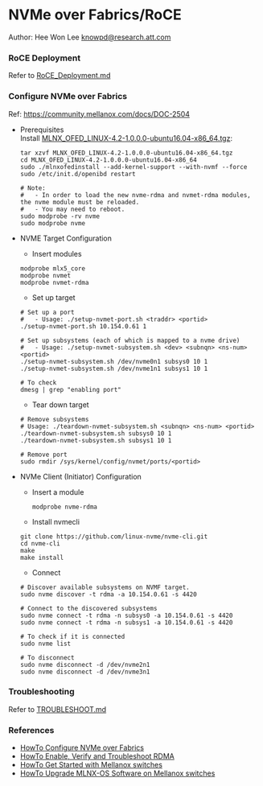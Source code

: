 # NVMe over Fabrics/RoCE
Author: Hee Won Lee <knowpd@research.att.com>

### RoCE Deployment
Refer to [RoCE_Deployment.md](./RoCE_Deployment.md)

### Configure NVMe over Fabrics
Ref: <https://community.mellanox.com/docs/DOC-2504>

- Prerequisites   
   Install [MLNX_OFED_LINUX-4.2-1.0.0.0-ubuntu16.04-x86_64.tgz](http://www.mellanox.com/page/products_dyn?product_family=26): 
   ```
   tar xzvf MLNX_OFED_LINUX-4.2-1.0.0.0-ubuntu16.04-x86_64.tgz
   cd MLNX_OFED_LINUX-4.2-1.0.0.0-ubuntu16.04-x86_64
   sudo ./mlnxofedinstall --add-kernel-support --with-nvmf --force
   sudo /etc/init.d/openibd restart

   # Note:
   #   - In order to load the new nvme-rdma and nvmet-rdma modules, the nvme module must be reloaded.
   #   - You may need to reboot.
   sudo modprobe -rv nvme
   sudo modprobe nvme
   ```

- NVME Target Configuration
   * Insert modules
   ```
   modprobe mlx5_core
   modprobe nvmet
   modprobe nvmet-rdma
   ```

   * Set up target
   ```
   # Set up a port
   #   - Usage: ./setup-nvmet-port.sh <traddr> <portid>
   ./setup-nvmet-port.sh 10.154.0.61 1

   # Set up subsystems (each of which is mapped to a nvme drive)
   #   - Usage: ./setup-nvmet-subsystem.sh <dev> <subnqn> <ns-num> <portid>
   ./setup-nvmet-subsystem.sh /dev/nvme0n1 subsys0 10 1
   ./setup-nvmet-subsystem.sh /dev/nvme1n1 subsys1 10 1

   # To check
   dmesg | grep "enabling port"
   ```
  
   * Tear down target
   ```
   # Remove subsystems
   # Usage: ./teardown-nvmet-subsystem.sh <subnqn> <ns-num> <portid>
   ./teardown-nvmet-subsystem.sh subsys0 10 1
   ./teardown-nvmet-subsystem.sh subsys1 10 1

   # Remove port
   sudo rmdir /sys/kernel/config/nvmet/ports/<portid>
   ```

- NVMe Client (Initiator) Configuration
   * Insert a module
      ```
      modprobe nvme-rdma
      ```

   * Install nvmecli
   ```
   git clone https://github.com/linux-nvme/nvme-cli.git
   cd nvme-cli
   make
   make install
   ```

   * Connect
   ```
   # Discover available subsystems on NVMF target.
   sudo nvme discover -t rdma -a 10.154.0.61 -s 4420
   
   # Connect to the discovered subsystems
   sudo nvme connect -t rdma -n subsys0 -a 10.154.0.61 -s 4420
   sudo nvme connect -t rdma -n subsys1 -a 10.154.0.61 -s 4420
   
   # To check if it is connected
   sudo nvme list
   
   # To disconnect
   sudo nvme disconnect -d /dev/nvme2n1
   sudo nvme disconnect -d /dev/nvme3n1
   ```

### Troubleshooting
Refer to [TROUBLESHOOT.md](./TROUBLESHOOT.md)

### References
- [HowTo Configure NVMe over Fabrics](https://community.mellanox.com/docs/DOC-2504)  
- [HowTo Enable, Verify and Troubleshoot RDMA](https://community.mellanox.com/docs/DOC-2086)
- [HowTo Get Started with Mellanox switches](https://community.mellanox.com/docs/DOC-2172)
- [HowTo Upgrade MLNX-OS Software on Mellanox switches](https://community.mellanox.com/docs/DOC-1448)
